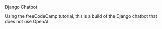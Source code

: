 Django Chatbot

Using the freeCodeCamp tutorial, this is a build of the Django chatbot that does not use OpenAI.